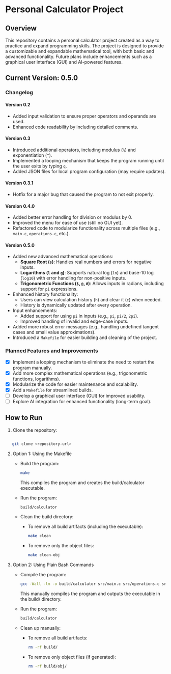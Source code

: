 # Personal Calculator Project

## Overview

This repository contains a personal calculator project created as a way to practice and expand programming skills. The project is designed to provide a customizable and expandable mathematical tool, with both basic and advanced functionality. Future plans include enhancements such as a graphical user interface (GUI) and AI-powered features.

## Current Version: 0.5.0

### Changelog

#### Version 0.2

- Added input validation to ensure proper operators and operands are used.
- Enhanced code readability by including detailed comments.

#### Version 0.3

- Introduced additional operators, including modulus (`%`) and exponentiation (`^`).
- Implemented a looping mechanism that keeps the program running until the user exits by typing `q`.
- Added JSON files for local program configuration (may require updates).

#### Version 0.3.1

- Hotfix for a major bug that caused the program to not exit properly.

#### Version 0.4.0

- Added better error handling for division or modulus by 0.
- Improved the menu for ease of use (still no GUI yet).
- Refactored code to modularize functionality across multiple files (e.g., `main.c`, `operations.c`, etc.).

#### Version 0.5.0

- Added new advanced mathematical operations:
  - **Square Root (`s`)**: Handles real numbers and errors for negative inputs.
  - **Logarithms (`l` and `g`)**: Supports natural log (`ln`) and base-10 log (`log10`) with error handling for non-positive inputs.
  - **Trigonometric Functions (`$`, `@`, `#`)**: Allows inputs in radians, including support for `pi` expressions.
- Enhanced history functionality:
  - Users can view calculation history (`h`) and clear it (`c`) when needed.
  - History is dynamically updated after every operation.
- Input enhancements:
  - Added support for using `pi` in inputs (e.g., `pi`, `pi/2`, `2pi`).
  - Improved handling of invalid and edge-case inputs.
- Added more robust error messages (e.g., handling undefined tangent cases and small value approximations).
- Introduced a `Makefile` for easier building and cleaning of the project.

### Planned Features and Improvements

- [x] Implement a looping mechanism to eliminate the need to restart the program manually.
- [x] Add more complex mathematical operations (e.g., trigonometric functions, logarithms).
- [x] Modularize the code for easier maintenance and scalability.
- [x] Add a `Makefile` for streamlined builds.
- [ ] Develop a graphical user interface (GUI) for improved usability.
- [ ] Explore AI integration for enhanced functionality (long-term goal).

## How to Run

1. Clone the repository:

```bash

   git clone <repository-url>

 ```


2. Option 1: Using the Makefile

   - Build the program:

     ```bash
     make
     ```

     This compiles the program and creates the build/calculator executable.

   - Run the program:

     ```bash
     build/calculator
     ```

   - Clean the build directory:

     - To remove all build artifacts (including the executable):

       ```bash
       make clean
       ```

     - To remove only the object files:

       ```bash
       make clean-obj
       ```

3. Option 2: Using Plain Bash Commands

   - Compile the program:

     ```bash
     gcc -Wall -lm -o build/calculator src/main.c src/operations.c src/ui.c src/history.c
     ```
     This manually compiles the program and outputs the executable in the build/ directory.

   - Run the program:

     ```bash
     build/calculator
     ```

   - Clean up manually:

     - To remove all build artifacts:

       ```bash
       rm -rf build/
       ```

     - To remove only object files (if generated):

       ```bash
       rm -rf build/obj/
       ```
